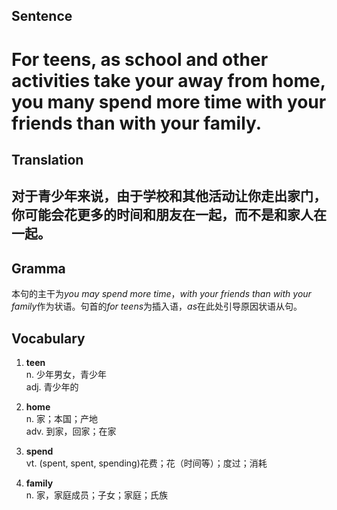 ## Sentence

<h1>For teens, as school and other activities take your away from home, you many spend more time with your friends than with your family.</h1>

## Translation

<h2>对于青少年来说，由于学校和其他活动让你走出家门，你可能会花更多的时间和朋友在一起，而不是和家人在一起。</h2>

## Gramma     

本句的主干为*you may spend more time*，*with your friends than with your family*作为状语。句首的*for teens*为插入语，*as*在此处引导原因状语从句。       

## Vocabulary   

1. **teen**     
n. 少年男女，青少年      
adj. 青少年的       

2. **home**        
n. 家；本国；产地        
adv. 到家，回家；在家         

3. **spend**       
vt. (spent, spent, spending)花费；花（时间等）；度过；消耗       

4. **family**         
n. 家，家庭成员；子女；家庭；氏族         

